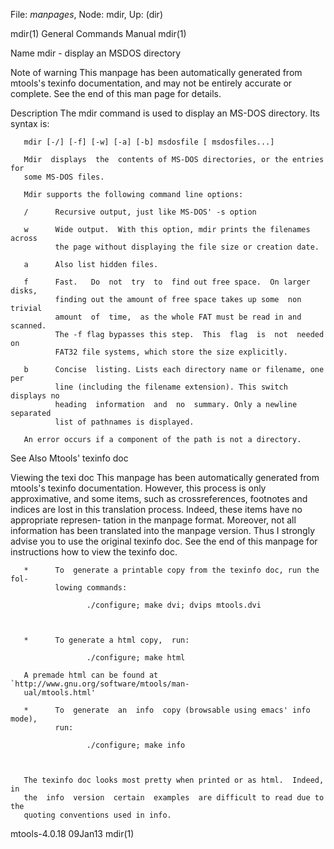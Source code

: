 File: *manpages*,  Node: mdir,  Up: (dir)

mdir(1)                     General Commands Manual                    mdir(1)



Name
       mdir - display an MSDOS directory



Note of warning
       This  manpage  has  been  automatically generated from mtools's texinfo
       documentation, and may not be entirely accurate or complete.   See  the
       end of this man page for details.

Description
       The mdir command is used to display an MS-DOS directory. Its syntax is:

       mdir [-/] [-f] [-w] [-a] [-b] msdosfile [ msdosfiles...]

       Mdir  displays  the  contents of MS-DOS directories, or the entries for
       some MS-DOS files.

       Mdir supports the following command line options:

       /      Recursive output, just like MS-DOS' -s option

       w      Wide output.  With this option, mdir prints the filenames across
              the page without displaying the file size or creation date.

       a      Also list hidden files.

       f      Fast.   Do  not  try  to  find out free space.  On larger disks,
              finding out the amount of free space takes up some  non  trivial
              amount  of  time,  as the whole FAT must be read in and scanned.
              The -f flag bypasses this step.  This  flag  is  not  needed  on
              FAT32 file systems, which store the size explicitly.

       b      Concise  listing. Lists each directory name or filename, one per
              line (including the filename extension). This switch displays no
              heading  information  and  no  summary. Only a newline separated
              list of pathnames is displayed.

       An error occurs if a component of the path is not a directory.

See Also
       Mtools' texinfo doc

Viewing the texi doc
       This manpage has been automatically  generated  from  mtools's  texinfo
       documentation.  However,  this  process is only approximative, and some
       items, such as crossreferences, footnotes and indices are lost in  this
       translation process.  Indeed, these items have no appropriate represen‐
       tation in the manpage format.  Moreover, not all information  has  been
       translated into the manpage version.  Thus I strongly advise you to use
       the original texinfo doc.  See the end of this manpage for instructions
       how to view the texinfo doc.

       *      To  generate a printable copy from the texinfo doc, run the fol‐
              lowing commands:

                     ./configure; make dvi; dvips mtools.dvi



       *      To generate a html copy,  run:

                     ./configure; make html

       A premade html can be found at `http://www.gnu.org/software/mtools/man‐
       ual/mtools.html'

       *      To  generate  an  info  copy (browsable using emacs' info mode),
              run:

                     ./configure; make info



       The texinfo doc looks most pretty when printed or as html.  Indeed,  in
       the  info  version  certain  examples  are difficult to read due to the
       quoting conventions used in info.

mtools-4.0.18                       09Jan13                            mdir(1)
